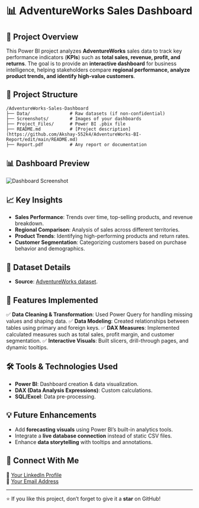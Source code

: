 # 📊 AdventureWorks Sales Dashboard

## 📌 Project Overview
This Power BI project analyzes **AdventureWorks** sales data to track key performance indicators (**KPIs**) such as **total sales, revenue, profit, and returns**. The goal is to provide an **interactive dashboard** for business intelligence, helping stakeholders compare **regional performance, analyze product trends, and identify high-value customers**.

## 📂 Project Structure
```
/AdventureWorks-Sales-Dashboard
├── Data/               # Raw datasets (if non-confidential)
├── Screenshots/        # Images of your dashboards
├── Project_Files/      # Power BI .pbix file
├── README.md           # [Project description](https://github.com/Akshay-552k4/AdventureWorks-BI-Report/edit/main/README.md)
├── Report.pdf          # Any report or documentation
```

## 📊 Dashboard Preview
![Dashboard Screenshot](Screenshots/dashboard_preview.png)

## 📈 Key Insights
- **Sales Performance**: Trends over time, top-selling products, and revenue breakdown.
- **Regional Comparison**: Analysis of sales across different territories.
- **Product Trends**: Identifying high-performing products and return rates.
- **Customer Segmentation**: Categorizing customers based on purchase behavior and demographics.

## 🔗 Dataset Details
- **Source**: [AdventureWorks dataset](https://github.com/Akshay-552k4/AdventureWorks-BI-Report/tree/main/Data).

## 🚀 Features Implemented
✅ **Data Cleaning & Transformation**: Used Power Query for handling missing values and shaping data.
✅ **Data Modeling**: Created relationships between tables using primary and foreign keys.
✅ **DAX Measures**: Implemented calculated measures such as total sales, profit margin, and customer segmentation.
✅ **Interactive Visuals**: Built slicers, drill-through pages, and dynamic tooltips.

## 🛠️ Tools & Technologies Used
- **Power BI**: Dashboard creation & data visualization.
- **DAX (Data Analysis Expressions)**: Custom calculations.
- **SQL/Excel**: Data pre-processing.

## 💡 Future Enhancements
- Add **forecasting visuals** using Power BI’s built-in analytics tools.
- Integrate a **live database connection** instead of static CSV files.
- Enhance **data storytelling** with tooltips and annotations.

## 🤝 Connect With Me
🔗 [Your LinkedIn Profile](www.linkedin.com/in/akshay-data)  
📧 [Your Email Address](akshay552k4@gmail.com)  

---

⭐ If you like this project, don’t forget to give it a **star** on GitHub!
